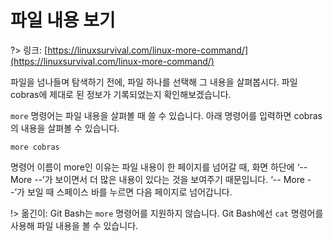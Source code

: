 # 파일 내용 보기

?> 링크: [https://linuxsurvival.com/linux-more-command/](https://linuxsurvival.com/linux-more-command/)

파일을 넘나들며 탐색하기 전에, 파일 하나를 선택해 그 내용을 살펴봅시다. 파일 cobras에 제대로 된 정보가 기록되었는지 확인해보겠습니다.

`more` 명령어는 파일 내용을 살펴볼 때 쓸 수 있습니다. 아래 명령어를 입력하면 cobras의 내용을 살펴볼 수 있습니다.

`more cobras`

명령어 이름이 more인 이유는 파일 내용이 한 페이지를 넘어갈 때, 화면 하단에 ‘-- More --’가 보이면서 더 많은 내용이 있다는 것을 보여주기 때문입니다. ‘-- More --’가 보일 때 스페이스 바를 누르면 다음 페이지로 넘어갑니다.

!> 옮긴이: Git Bash는 `more` 명령어를 지원하지 않습니다. Git Bash에선 `cat` 명령어를 사용해 파일 내용을 볼 수 있습니다.

